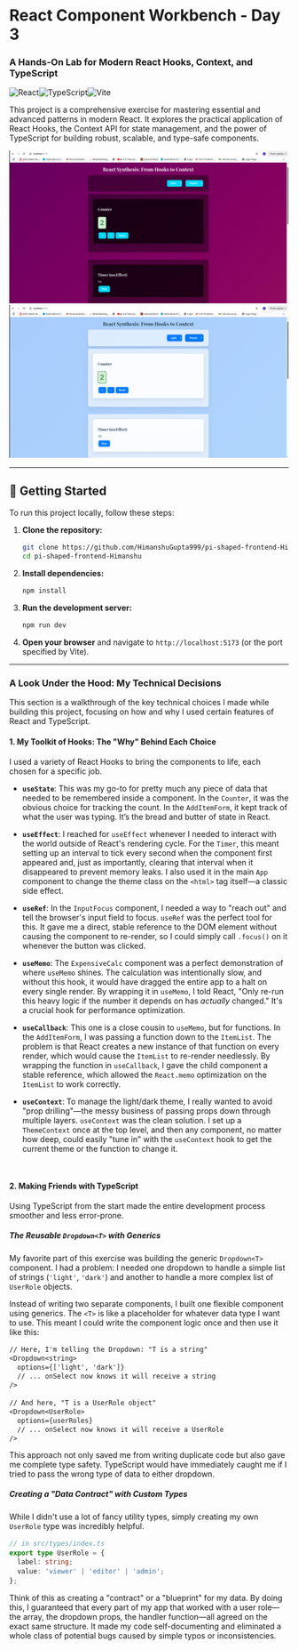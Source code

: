 # React Component Workbench - Day 3

### A Hands-On Lab for Modern React Hooks, Context, and TypeScript

![React](https://img.shields.io/badge/React-18.x-61DAFB?style=for-the-badge&logo=react)![TypeScript](https://img.shields.io/badge/TypeScript-5.x-3178C6?style=for-the-badge&logo=typescript)![Vite](https://img.shields.io/badge/Vite-5.x-646CFF?style=for-the-badge&logo=vite)

This project is a comprehensive exercise for mastering essential and advanced patterns in modern React. It explores the practical application of React Hooks, the Context API for state management, and the power of TypeScript for building robust, scalable, and type-safe components.

![Light mode](my-app/screenshots/Screenshot_1.png)
![Dark mode](my-app/screenshots/Screenshot_2.png)


---

## 🏁 Getting Started

To run this project locally, follow these steps:

1.  **Clone the repository:**
    ```bash
    git clone https://github.com/HimanshuGupta999/pi-shaped-frontend-Himanshu.git
    cd pi-shaped-frontend-Himanshu
    ```

2.  **Install dependencies:**
    ```bash
    npm install
    ```

3.  **Run the development server:**
    ```bash
    npm run dev
    ```

4.  **Open your browser** and navigate to `http://localhost:5173` (or the port specified by Vite).

---

### **A Look Under the Hood: My Technical Decisions**

This section is a walkthrough of the key technical choices I made while building this project, focusing on how and why I used certain features of React and TypeScript.

#### **1. My Toolkit of Hooks: The "Why" Behind Each Choice**

I used a variety of React Hooks to bring the components to life, each chosen for a specific job.

*   **`useState`**: This was my go-to for pretty much any piece of data that needed to be remembered inside a component. In the `Counter`, it was the obvious choice for tracking the count. In the `AddItemForm`, it kept track of what the user was typing. It’s the bread and butter of state in React.

*   **`useEffect`**: I reached for `useEffect` whenever I needed to interact with the world outside of React's rendering cycle. For the `Timer`, this meant setting up an interval to tick every second when the component first appeared and, just as importantly, clearing that interval when it disappeared to prevent memory leaks. I also used it in the main `App` component to change the theme class on the `<html>` tag itself—a classic side effect.

*   **`useRef`**: In the `InputFocus` component, I needed a way to "reach out" and tell the browser's input field to focus. `useRef` was the perfect tool for this. It gave me a direct, stable reference to the DOM element without causing the component to re-render, so I could simply call `.focus()` on it whenever the button was clicked.

*   **`useMemo`**: The `ExpensiveCalc` component was a perfect demonstration of where `useMemo` shines. The calculation was intentionally slow, and without this hook, it would have dragged the entire app to a halt on every single render. By wrapping it in `useMemo`, I told React, "Only re-run this heavy logic if the number it depends on has *actually* changed." It's a crucial hook for performance optimization.

*   **`useCallback`**: This one is a close cousin to `useMemo`, but for functions. In the `AddItemForm`, I was passing a function down to the `ItemList`. The problem is that React creates a new instance of that function on every render, which would cause the `ItemList` to re-render needlessly. By wrapping the function in `useCallback`, I gave the child component a stable reference, which allowed the `React.memo` optimization on the `ItemList` to work correctly.

*   **`useContext`**: To manage the light/dark theme, I really wanted to avoid "prop drilling"—the messy business of passing props down through multiple layers. `useContext` was the clean solution. I set up a `ThemeContext` once at the top level, and then any component, no matter how deep, could easily "tune in" with the `useContext` hook to get the current theme or the function to change it.

<br/>

#### **2. Making Friends with TypeScript**

Using TypeScript from the start made the entire development process smoother and less error-prone.

##### The Reusable `Dropdown<T>` with Generics

My favorite part of this exercise was building the generic `Dropdown<T>` component. I had a problem: I needed one dropdown to handle a simple list of strings (`'light'`, `'dark'`) and another to handle a more complex list of `UserRole` objects.

Instead of writing two separate components, I built one flexible component using generics. The `<T>` is like a placeholder for whatever data type I want to use. This meant I could write the component logic once and then use it like this:

```tsx
// Here, I'm telling the Dropdown: "T is a string"
<Dropdown<string>
  options={['light', 'dark']}
  // ... onSelect now knows it will receive a string
/>

// And here, "T is a UserRole object"
<Dropdown<UserRole>
  options={userRoles}
  // ... onSelect now knows it will receive a UserRole
/>
```

This approach not only saved me from writing duplicate code but also gave me complete type safety. TypeScript would have immediately caught me if I tried to pass the wrong type of data to either dropdown.

##### Creating a "Data Contract" with Custom Types

While I didn't use a lot of fancy utility types, simply creating my own `UserRole` type was incredibly helpful.

```typescript
// in src/types/index.ts
export type UserRole = {
  label: string;
  value: 'viewer' | 'editor' | 'admin';
};
```

Think of this as creating a "contract" or a "blueprint" for my data. By doing this, I guaranteed that every part of my app that worked with a user role—the array, the dropdown props, the handler function—all agreed on the exact same structure. It made my code self-documenting and eliminated a whole class of potential bugs caused by simple typos or inconsistencies.